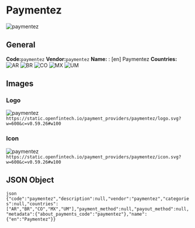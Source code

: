 # Paymentez 
![paymentez](https://static.openfintech.io/payment_providers/paymentez/logo.svg?w=600&c=v0.59.26#w100) 
## General 
**Code:**`paymentez` 
**Vendor:**`paymentez` 
**Name:** 
:	[en] Paymentez 
**Countries:** 
![AR](https://cdnjs.cloudflare.com/ajax/libs/flag-icon-css/3.3.0/flags/4x3/AR.svg#w24) 
![BR](https://cdnjs.cloudflare.com/ajax/libs/flag-icon-css/3.3.0/flags/4x3/BR.svg#w24) 
![CO](https://cdnjs.cloudflare.com/ajax/libs/flag-icon-css/3.3.0/flags/4x3/CO.svg#w24) 
![MX](https://cdnjs.cloudflare.com/ajax/libs/flag-icon-css/3.3.0/flags/4x3/MX.svg#w24) 
![UM](https://cdnjs.cloudflare.com/ajax/libs/flag-icon-css/3.3.0/flags/4x3/UM.svg#w24) 
 
## Images 
### Logo 
![paymentez](https://static.openfintech.io/payment_providers/paymentez/logo.svg?w=600&c=v0.59.26#w100) 
``` https://static.openfintech.io/payment_providers/paymentez/logo.svg?w=600&c=v0.59.26#w100 ``` 
### Icon 
![paymentez](https://static.openfintech.io/payment_providers/paymentez/icon.svg?w=600&c=v0.59.26#w100) 
``` https://static.openfintech.io/payment_providers/paymentez/icon.svg?w=600&c=v0.59.26#w100 ``` 
## JSON Object 
```json {"code":"paymentez","description":null,"vendor":"paymentez","categories":null,"countries":["AR","BR","CO","MX","UM"],"payment_method":null,"payout_method":null,"metadata":{"about_payments_code":"paymentez"},"name":{"en":"Paymentez"}} ``` 
